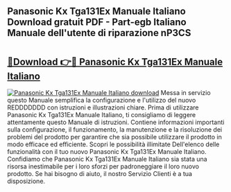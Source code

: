 ## Panasonic Kx Tga131Ex Manuale Italiano Download gratuit PDF - Part-egb Italiano Manuale dell'utente di riparazione nP3CS

# <h2><a href="http://df961sb.blite.top/?on=Panasonic+Kx+Tga131Ex+Manuale+Italiano">🔗Download 👉🔴 Panasonic Kx Tga131Ex Manuale Italiano</a></h2>

[![Panasonic Kx Tga131Ex Manuale Italiano download](https://i.imgur.com/lujVjoI.png)](http://df961sb.blite.top/?on=Panasonic+Kx+Tga131Ex+Manuale+Italiano)
Messa in servizio questo Manuale semplifica la configurazione e l'utilizzo del nuovo REDDDDDDD con istruzioni e illustrazioni chiare. Prima di utilizzare Panasonic Kx Tga131Ex Manuale Italiano, ti consigliamo di leggere attentamente questo Manuale di istruzioni. Contiene informazioni importanti sulla configurazione, il funzionamento, la manutenzione e la risoluzione dei problemi del prodotto per garantire che sia possibile utilizzare il prodotto in modo efficace ed efficiente. Scopri le possibilità illimitate Dell'elenco delle funzionalità con il tuo nuovo Panasonic Kx Tga131Ex Manuale Italiano. Confidiamo che Panasonic Kx Tga131Ex Manuale Italiano sia stata una risorsa inestimabile per i loro sforzi per padroneggiare il loro nuovo prodotto. Se hai bisogno di aiuto, il nostro Servizio Clienti è a tua disposizione.
